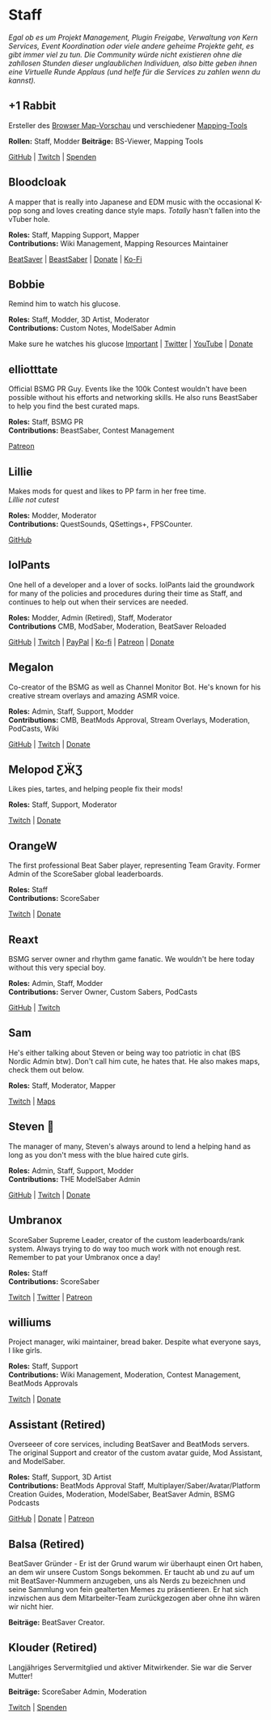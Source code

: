 # Staff
_Egal ob es um Projekt Management, Plugin Freigabe, Verwaltung von Kern Services, Event Koordination oder viele andere geheime Projekte geht, es gibt immer viel zu tun. Die Community würde nicht existieren ohne die zahllosen Stunden dieser unglaublichen Individuen, also bitte geben ihnen eine Virtuelle Runde Applaus (und helfe für die Services zu zahlen wenn du kannst)._

## +1 Rabbit
Ersteller des [Browser Map-Vorschau](https://skystudioapps.com/bs-viewer/) und verschiedener [Mapping-Tools](https://skystudioapps.com/mapping-tools/)

**Rollen:** Staff, Modder **Beiträge:** BS-Viewer, Mapping Tools

[GitHub](https://github.com/PlusOneRabbit) | [Twitch](https://www.twitch.tv/plusonerabbit) | [Spenden](https://ko-fi.com/plusonerabbit)

## Bloodcloak
A mapper that is really into Japanese and EDM music with the occasional K-pop song and loves creating dance style maps. *Totally* hasn't fallen into the vTuber hole.

**Roles:** Staff, Mapping Support, Mapper  
**Contributions:** Wiki Management, Mapping Resources Maintainer

[BeatSaver](https://beatsaver.com/uploader/5cff0b7698cc5a672c8551d3) | [BeastSaber](https://bsaber.com/members/bloodcloak/) | [Donate](https://www.paypal.me/bloodcloak) | [Ko-Fi](https://ko-fi.com/bloodcloak)

## Bobbie
Remind him to watch his glucose.

**Roles:** Staff, Modder, 3D Artist, Moderator  
**Contributions:** Custom Notes, ModelSaber Admin

Make sure he watches his glucose [Important](https://i.imgur.com/REWmoI9.jpg) | [Twitter](https://twitter.com/vrbobbie) | [YouTube](https://www.youtube.com/channel/UCdpHoaYSHm2GwgvapMsXgsQ) | [Donate](https://ko-fi.com/bobbievr)

## elliotttate
Official BSMG PR Guy. Events like the 100k Contest wouldn't have been possible without his efforts and networking skills. He also runs BeastSaber to help you find the best curated maps.

**Roles:** Staff, BSMG PR  
**Contributions:** BeastSaber, Contest Management

[Patreon](https://www.patreon.com/beastsaber)

## Lillie
Makes mods for quest and likes to PP farm in her free time.  
*Lillie not cutest*

**Roles:** Modder, Moderator  
**Contributions:** QuestSounds, QSettings+, FPSCounter.

[GitHub](https://github.com/Rugtveit)

## lolPants
One hell of a developer and a lover of socks. lolPants laid the groundwork for many of the policies and procedures during their time as Staff, and continues to help out when their services are needed.

**Roles:** Modder, Admin (Retired), Staff, Moderator  
**Contributions** CMB, ModSaber, Moderation, BeatSaver Reloaded

[GitHub](https://github.com/lolPants) | [Twitch](https://twitch.tv/lolpants_) | [PayPal](https://www.paypal.me/jackbarondev) | [Ko-fi](https://ko-fi.com/lolpants) | [Patreon](https://www.patreon.com/JackBaron) | [Donate](https://monzo.me/jackbaron)

## Megalon
Co-creator of the BSMG as well as Channel Monitor Bot. He's known for his creative stream overlays and amazing ASMR voice.

**Roles:** Admin, Staff, Support, Modder  
**Contributions:** CMB, BeatMods Approval, Stream Overlays, Moderation, PodCasts, Wiki

[GitHub](https://github.com/megalon) | [Twitch](https://twitch.tv/megalonttv) | [Donate](https://ko-fi.com/megalon)

## Melopod ƸӜƷ
Likes pies, tartes, and helping people fix their mods!

**Roles:** Staff, Support, Moderator

[Twitch](https://www.twitch.tv/mamamelo) | [Donate](https://ko-fi.com/melopod)

## OrangeW
The first professional Beat Saber player, representing Team Gravity. Former Admin of the ScoreSaber global leaderboards.

**Roles:** Staff  
**Contributions:** ScoreSaber

[Twitch](https://twitch.tv/orangew2) | [Donate](https://streamlabs.com/orangew2)

## Reaxt
BSMG server owner and rhythm game fanatic. We wouldn't be here today without this very special boy.

**Roles:** Admin, Staff, Modder  
**Contributions:** Server Owner, Custom Sabers, PodCasts

[GitHub](https://github.com/reaxt) | [Twitch](https://twitch.tv/reaxt)

## Sam
He's either talking about Steven or being way too patriotic in chat (BS Nordic Admin btw). Don't call him cute, he hates that. He also makes maps, check them out below.

**Roles:** Staff, Moderator, Mapper

[Twitch](https://twitch.tv/justsamuelok) | [Maps](https://beatsaver.com/uploader/5cff0b7498cc5a672c850326)

## Steven 🎀
The manager of many, Steven's always around to lend a helping hand as long as you don't mess with the blue haired cute girls.

**Roles:** Admin, Staff, Support, Modder  
**Contributions:** THE ModelSaber Admin

[GitHub](https://github.com/DeadlyKitten) | [Twitch](https://www.twitch.tv/steventhecat)  | [Donate](https://streamlabs.com/steventhecat)

## Umbranox
ScoreSaber Supreme Leader, creator of the custom leaderboards/rank system. Always trying to do way too much work with not enough rest. Remember to pat your Umbranox once a day!

**Roles:** Staff  
**Contributions:** ScoreSaber

[Twitch](https://www.twitch.tv/umbranoxius) | [Twitter](https://twitter.com/Umbranoxus) | [Patreon](https://www.patreon.com/scoresaber)

## williums
Project manager, wiki maintainer, bread baker. Despite what everyone says, I like girls.

**Roles:** Staff, Support  
**Contributions:** Wiki Management, Moderation, Contest Management, BeatMods Approvals

[Twitch](https://www.twitch.tv/williums/) | [Donate](https://ko-fi.com/williums)

## Assistant (Retired)
Overseeer of core services, including BeatSaver and BeatMods servers. The original Support and creator of the custom avatar guide, Mod Assistant, and ModelSaber.

**Roles:** Staff, Support, 3D Artist  
**Contributions:** BeatMods Approval Staff, Multiplayer/Saber/Avatar/Platform Creation Guides, Moderation, ModelSaber, BeatSaver Admin, BSMG Podcasts

[GitHub](https://github.com/Assistant) | [Donate](https://bs.assistant.moe/Donate) | [Patreon](https://www.patreon.com/AssistantMoe)

## Balsa (Retired)
BeatSaver Gründer - Er ist der Grund warum wir überhaupt einen Ort haben, an dem wir unsere Custom Songs bekommen. Er taucht ab und zu auf um mit BeatSaver-Nummern anzugeben, uns als Nerds zu bezeichnen und seine Sammlung von fein gealterten Memes zu präsentieren. Er hat sich inzwischen aus dem Mitarbeiter-Team zurückgezogen aber ohne ihn wären wir nicht hier.

**Beiträge:** BeatSaver Creator.

## Klouder (Retired)
Langjähriges Servermitglied und aktiver Mitwirkender. Sie war die Server Mutter!

**Beiträge:** ScoreSaber Admin, Moderation

[Twitch](https://www.twitch.tv/klouderrr) | [Spenden](https://streamlabs.com/klouderrr)
